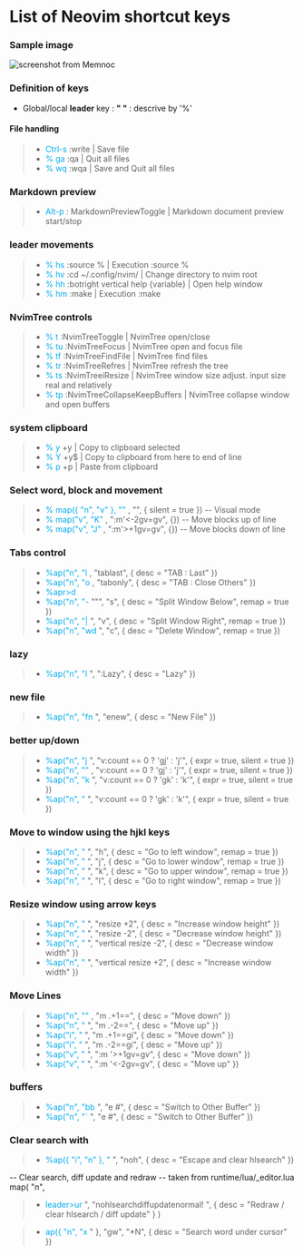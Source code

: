 # List of Neovim shortcut keys

### Sample image
![screenshot from Memnoc](https://user-images.githubusercontent.com/74842863/233617312-4cc9228a-0b2a-4105-bf16-4f4d31aaa504.png)

### Definition of  keys
- Global/local **leader** key : **" "** : descrive by '%'

#### File handling
> - <font color="#00aaee">Ctrl-s</font> :write | Save file 
> - <font color="#00aaee">% ga</font>   :qa |  Quit all files
> - <font color="#00aaee">% wq</font>   :wqa | Save and Quit all files

### Markdown preview
> - <font color="#00aaee">Alt-p</font>  : MarkdownPreviewToggle | Markdown document preview start/stop

### leader movements
> - <font color="#00aaee">% hs</font>   :source % |  Execution :source %
> - <font color="#00aaee">% hv</font>   :cd ~/.config/nvim/ | Change directory to nvim root
> - <font color="#00aaee">% hh</font>   :botright vertical help {variable} | Open help window
> - <font color="#00aaee">% hm</font>   :make | Execution :make

### NvimTree controls
> - <font color="#00aaee">% t</font>    :NvimTreeToggle | NvimTree open/close
> - <font color="#00aaee">% tu</font>   :NvimTreeFocus | NvimTree open and focus file
> - <font color="#00aaee">% tf</font>   :NvimTreeFindFile | NvimTree find files
> - <font color="#00aaee">% tr</font>   :NvimTreeRefres | NvimTree refresh the tree
> - <font color="#00aaee">% ts</font>   :NvimTreeiResize | NvimTree window size adjust. input size real and relatively
> - <font color="#00aaee">% tp</font>   :NvimTreeCollapseKeepBuffers | NvimTree collapse window and open buffers
 
### system clipboard
> - <font color="#00aaee">% y</font>    +y | Copy to clipboard selected
> - <font color="#00aaee">% Y</font>    +y$ | Copy to clipboard from here to end of line
> - <font color="#00aaee">% p</font>    +p | Paste from clipboard

### Select word, block and movement
> - <font color="#00aaee">% map({ "n", "v" }, "<Space>"</font> , "", { silent = true })      -- Visual mode
> - <font color="#00aaee">% map("v", "K"</font> , ":m'<-2<CR>gv=gv", {}) -- Move blocks up of line
> - <font color="#00aaee">% map("v", "J"</font> , ":m'>+1<CR>gv=gv", {}) -- Move blocks down of line

### Tabs control
> - <font color="#00aaee">%ap("n", "<leader><tab>l</font> , "<cmd>tablast<cr>", { desc = "TAB : Last" })
> - <font color="#00aaee">%ap("n", "<leader><tab>o</font> , "<cmd>tabonly<cr>", { desc = "TAB : Close Others" })
> - <font color="#00aaee">%apr><tab>d</font>
> - <font color="#00aaee">%ap("n", "<leader>-</font> """, "<C-W>s", { desc = "Split Window Below", remap = true })
> - <font color="#00aaee">%ap("n", "<leader>|</font> ", "<C-W>v", { desc = "Split Window Right", remap = true })
> - <font color="#00aaee">%ap("n", "<leader>wd</font> ", "<C-W>c", { desc = "Delete Window", remap = true })

### lazy
> - <font color="#00aaee">%ap("n", "<leader>l</font> ", "<cmd>:Lazy<cr>", { desc = "Lazy" })

### new file
> - <font color="#00aaee">%ap("n", "<leader>fn</font> ", "<cmd>enew<cr>", { desc = "New File" })

### better up/down
> - <font color="#00aaee">%ap("n", "j</font> ", "v:count == 0 ? 'gj' : 'j'", { expr = true, silent = true })
> - <font color="#00aaee">%ap("n", "<Down>"</font> , "v:count == 0 ? 'gj' : 'j'", { expr = true, silent = true })
> - <font color="#00aaee">%ap("n", "k</font> ", "v:count == 0 ? 'gk' : 'k'", { expr = true, silent = true })
> - <font color="#00aaee">%ap("n", "<Up></font> ", "v:count == 0 ? 'gk' : 'k'", { expr = true, silent = true })

### Move to window using the <ctrl> hjkl keys
> - <font color="#00aaee">%ap("n", "<C-h></font> ", "<C-w>h", { desc = "Go to left window", remap = true })
> - <font color="#00aaee">%ap("n", "<C-j></font> ", "<C-w>j", { desc = "Go to lower window", remap = true })
> - <font color="#00aaee">%ap("n", "<C-k></font> ", "<C-w>k", { desc = "Go to upper window", remap = true })
> - <font color="#00aaee">%ap("n", "<C-l></font> ", "<C-w>l", { desc = "Go to right window", remap = true })

### Resize window using <ctrl> arrow keys
> - <font color="#00aaee">%ap("n", "<C-7></font> ", "<cmd>resize +2<cr>", { desc = "Increase window height" })
> - <font color="#00aaee">%ap("n", "<C-8></font> ", "<cmd>resize -2<cr>", { desc = "Decrease window height" })
> - <font color="#00aaee">%ap("n", "<C-9></font> ", "<cmd>vertical resize -2<cr>", { desc = "Decrease window width" })
> - <font color="#00aaee">%ap("n", "<C-0></font> ", "<cmd>vertical resize +2<cr>", { desc = "Increase window width" })

### Move Lines
> - <font color="#00aaee">%ap("n", "<M-j>"</font> , "<cmd>m .+1<cr>==", { desc = "Move down" })
> - <font color="#00aaee">%ap("n", "<M-k></font> ", "<cmd>m .-2<cr>==", { desc = "Move up" })
> - <font color="#00aaee">%ap("i", "<M-j></font> ", "<esc><cmd>m .+1<cr>==gi", { desc = "Move down" })
> - <font color="#00aaee">%ap("i", "<M-k></font> ", "<esc><cmd>m .-2<cr>==gi", { desc = "Move up" })
> - <font color="#00aaee">%ap("v", "<M-j></font> ", ":m '>+1<cr>gv=gv", { desc = "Move down" })
> - <font color="#00aaee">%ap("v", "<M-k></font> ", ":m '<-2<cr>gv=gv", { desc = "Move up" })

### buffers
> - <font color="#00aaee">%ap("n", "<leader>bb</font> ", "<cmd>e #<cr>", { desc = "Switch to Other Buffer" })
> - <font color="#00aaee">%ap("n", "<leader>`</font> ", "<cmd>e #<cr>", { desc = "Switch to Other Buffer" })

### Clear search with <esc>
> - <font color="#00aaee">%ap({ "i", "n" }, "<esc></font> ", "<cmd>noh<cr><esc>", { desc = "Escape and clear hlsearch" })

-- Clear search, diff update and redraw
-- taken from runtime/lua/_editor.lua
map(
  "n",
> - <font color="#00aaee">leader>ur</font> ",
  "<Cmd>nohlsearch<Bar>diffupdate<Bar>normal! <C-L><CR>",
  { desc = "Redraw / clear hlsearch / diff update" }
)

> - <font color="#00aaee">ap({ "n", "x</font> " }, "gw", "*N", { desc = "Search word under cursor" })
